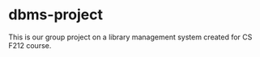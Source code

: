 # dbms-project
This is our group project on a library management system created for CS F212 course.
